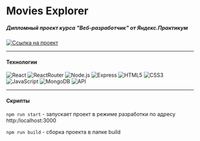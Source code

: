 # Movies Explorer
##### Дипломный проект курса "Веб-разработчик" от Яндекс.Практикум

[![Ссылка на проект](https://img.shields.io/badge/-Проект_доступен_по_ссылке-141130?style=for-the-badge)](https://movies-explorer.yurovdigital.ru/)

---

#### Технологии
![React](https://img.shields.io/badge/-React-141130?style=for-the-badge&logo=React)
![ReactRouter](https://img.shields.io/badge/-React_Router-141130?style=for-the-badge&logo=Reactrouter)
![Node.js](https://img.shields.io/badge/-Node.js-141130?style=for-the-badge&logo=Node.js)
![Express](https://img.shields.io/badge/-Express-141130?style=for-the-badge&logo=Express)
![HTML5](https://img.shields.io/badge/-HTML5-141130?style=for-the-badge&logo=HTML5&logoColor=FF0000)
![CSS3](https://img.shields.io/badge/-CSS3-141130?style=for-the-badge&logo=CSS3&logoColor=009900)
![JavaScript](https://img.shields.io/badge/-JavaScript-141130?style=for-the-badge&logo=JavaScript&logoColor=yellow)
![MongoDB](https://img.shields.io/badge/-MongoDB-141130?style=for-the-badge&logo=MongoDB)
![API](https://img.shields.io/badge/-API-141130?style=for-the-badge)

---

#### Скрипты
`npm run start` - запускает проект в режиме разработки по адресу http:/localhost:3000

`npm run build` - сборка проекта в папке build
